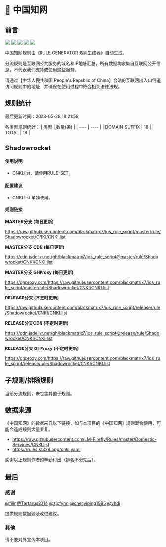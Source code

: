 # 🧸 中国知网

## 前言

![](https://shields.io/badge/-移除重复规则-ff69b4) ![](https://shields.io/badge/-DOMAIN与DOMAIN--SUFFIX合并-green) ![](https://shields.io/badge/-DOMAIN--SUFFIX间合并-critical) ![](https://shields.io/badge/-DOMAIN--SUFFIX与DOMAIN--KEYWORD合并-blue) ![](https://shields.io/badge/-IP--CIDR(6)合并-blueviolet) 

中国知网规则由《RULE GENERATOR 规则生成器》自动生成。

分流规则是互联网公共服务的域名和IP地址汇总，所有数据均收集自互联网公开信息，不代表我们支持或使用这些服务。

请通过【中华人民共和国 People's Republic of China】合法的互联网出入口信道访问规则中的地址，并确保在使用过程中符合相关法律法规。

## 规则统计

最后更新时间：2023-05-28 18:21:58

各类型规则统计：
| 类型 | 数量(条)  | 
| ---- | ----  |
| DOMAIN-SUFFIX | 18  | 
| TOTAL | 18  | 


## Shadowrocket 

#### 使用说明
- CNKI.list，请使用RULE-SET。

#### 配置建议
- CNKI.list 单独使用。

#### 规则链接
**MASTER分支 (每日更新)**

https://raw.githubusercontent.com/blackmatrix7/ios_rule_script/master/rule/Shadowrocket/CNKI/CNKI.list

**MASTER分支 CDN (每日更新)**

https://cdn.jsdelivr.net/gh/blackmatrix7/ios_rule_script@master/rule/Shadowrocket/CNKI/CNKI.list

**MASTER分支 GHProxy (每日更新)**

https://ghproxy.com/https://raw.githubusercontent.com/blackmatrix7/ios_rule_script/master/rule/Shadowrocket/CNKI/CNKI.list

**RELEASE分支 (不定时更新)**

https://raw.githubusercontent.com/blackmatrix7/ios_rule_script/release/rule/Shadowrocket/CNKI/CNKI.list

**RELEASE分支CDN (不定时更新)**

https://cdn.jsdelivr.net/gh/blackmatrix7/ios_rule_script@release/rule/Shadowrocket/CNKI/CNKI.list

**RELEASE分支 GHProxy (不定时更新)**

https://ghproxy.com/https://raw.githubusercontent.com/blackmatrix7/ios_rule_script/release/rule/Shadowrocket/CNKI/CNKI.list

## 子规则/排除规则


当前分流规则，未包含其他子规则。

## 数据来源

《中国知网》的数据来自以下链接，如与本项目的《中国知网》规则混合使用，可能会造成规则大量重复。

- https://raw.githubusercontent.com/LM-Firefly/Rules/master/Domestic-Services/CNKI.list
- https://rules.kr328.app/cnki.yaml


感谢以上规则作者的辛勤付出（排名不分先后）。

## 最后

### 感谢

[@fiiir](https://github.com/fiiir) [@Tartarus2014](https://github.com/Tartarus2014) [@zjcfynn](https://github.com/zjcfynn) [@chenyiping1995](https://github.com/chenyiping1995) [@vhdj](https://github.com/vhdj)

提供规则数据源及改进建议。

### 其他

请不要对外宣传本项目。